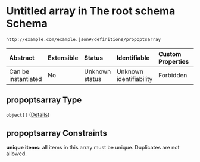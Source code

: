 # Untitled array in The root schema Schema

```txt
http://example.com/example.json#/definitions/propoptsarray
```



| Abstract            | Extensible | Status         | Identifiable            | Custom Properties | Additional Properties | Access Restrictions | Defined In                                                        |
| :------------------ | :--------- | :------------- | :---------------------- | :---------------- | :-------------------- | :------------------ | :---------------------------------------------------------------- |
| Can be instantiated | No         | Unknown status | Unknown identifiability | Forbidden         | Allowed               | none                | [values.schema.json\*](values.schema.json "open original schema") |

## propoptsarray Type

`object[]` ([Details](values-definitions-propopts.md))

## propoptsarray Constraints

**unique items**: all items in this array must be unique. Duplicates are not allowed.
